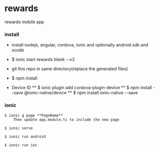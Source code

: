 # rewards

rewards mobile app

### install 
* install nodejs, angular, cordova, ionic and optionally android sdk and xcode
* $ ionic start rewards blank --v2
* git this repo in same directory(replace the generated files)
* $ npm install


* Device ID
** $ ionic plugin add cordova-plugin-device
** $ npm install --save @ionic-native/device
** $ npm install ionic-native --save


### ionic
```
$ ionic g page **PageName** 
    Then update app.module.ts to include the new page

$ ionic serve

$ ionic run android

$ ionic run ios
```